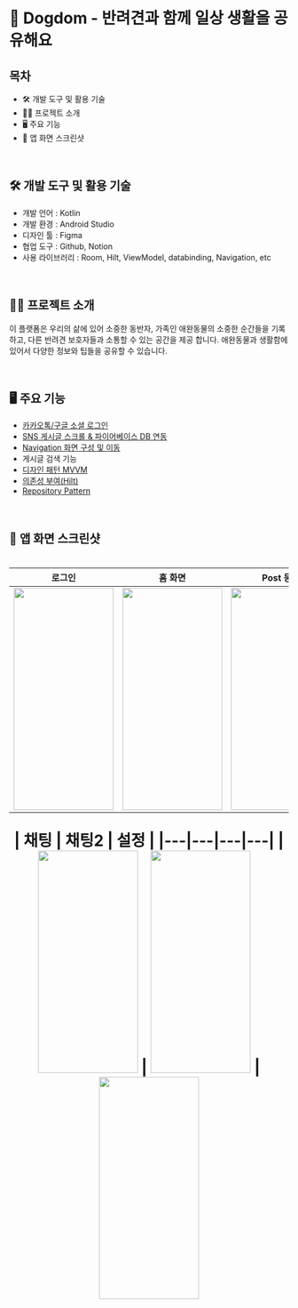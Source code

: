 # 🦮 Dogdom - 반려견과 함께 일상 생활을 공유해요

## 목차

- 🛠️ 개발 도구 및 활용 기술
- 👨‍💻 프로젝트 소개
- 🖥️ 주요 기능
- 📱 앱 화면 스크린샷

<br/>

## 🛠️ 개발 도구 및 활용 기술

- 개발 언어 : Kotlin
- 개발 환경 : Android Studio
- 디자인 툴 : Figma
- 협업 도구 : Github, Notion
- 사용 라이브러리 : Room, Hilt, ViewModel, databinding, Navigation, etc

<br/>

## 👨‍💻 프로젝트 소개
이 플랫폼은 우리의 삶에 있어 소중한 동반자, 가족인 애완동물의 소중한 순간들을 기록하고, 다른 반려견 보호자들과 소통할 수 있는 공간을 제공 합니다.
애완동물과 생활함에 있어서 다양한 정보와 팁들을 공유할 수 있습니다.

<br>

## 🖥️ 주요 기능

- [카카오톡/구글 소셜 로그인](https://github.com/Gnoam-R/dogdom/blob/main/development/login.md)
- [SNS 게시글 스크롤 & 파이어베이스 DB 연동](https://github.com/Gnoam-R/dogdom/blob/main/development/firebase.md)
- [Navigation 화면 구성 및 이동](https://knowum.tistory.com/10)
- 게시글 검색 기능
- [디자인 패턴 MVVM](https://github.com/Gnoam-R/dogdom/blob/main/development/MVVM.md)
- [의존성 부여(Hilt)](https://github.com/Gnoam-R/dogdom/blob/main/development/hilt.md)
- [Repository Pattern](https://hail-authority-984.notion.site/Repository-Pattern-1091ab4bbe9f80b98fbdf6c2de17829e?pvs=4) 


<br>

## 📱 앱 화면 스크린샷

<h1 align="center">

| **로그인** | **홈 화면** | **Post 등록** | **사진 선택** |
|---|---|---|---|
| <img src="https://github.com/user-attachments/assets/1470f06c-f59c-4f5c-b9e5-227ac25c5748" width="180" height="400"/> | <img src="https://github.com/user-attachments/assets/364ba301-64c0-4e65-b27f-d8c770fe577c" width="180" height="400"/> | <img src="https://github.com/user-attachments/assets/dcb8a42a-5eb6-4279-9a15-592fca27e33f" width="180" height="400"/>| <img src="https://github.com/user-attachments/assets/e652da12-032f-4eff-96f6-02e7dc29d7ae" width="180" height="400"/>

| **채팅** | **채팅2** | **설정** | 
|---|---|---|---|
| <img src="https://github.com/user-attachments/assets/35dcb56e-37e8-4ded-a0f3-26dcc56ceeba" width="180" height="400"/> | <img src="https://github.com/user-attachments/assets/28da72ad-6f7c-47c8-8542-0692280622d0" width="180" height="400"/> |<img src="https://github.com/user-attachments/assets/5115e99e-28cd-4136-b7bd-51ce8ea85cdf" width="180" height="400"/> 

<br>

</h1>
<br>
